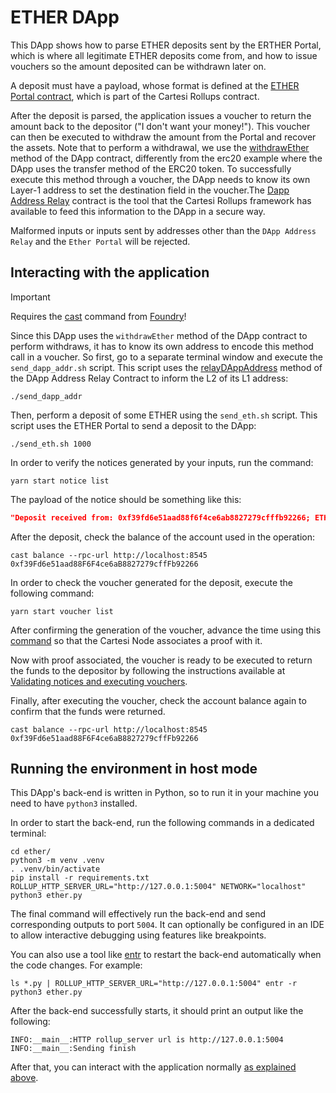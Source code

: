 # ETHER DApp

This DApp shows how to parse ETHER deposits sent by the ERTHER Portal, which is where all legitimate ETHER deposits come from, and how to issue vouchers so the amount deposited can be withdrawn later on.

A deposit must have a payload, whose format is defined at the [ETHER Portal contract](https://github.com/cartesi/rollups/blob/main/onchain/rollups/contracts/portals/EtherPortal.sol), which is part of the Cartesi Rollups contract.

After the deposit is parsed, the application issues a voucher to return the amount back to the depositor ("I don't want your money!"). This voucher can then be executed to withdraw the amount from the Portal and recover the assets. Note that to perform a withdrawal, we use the [withdrawEther](https://github.com/cartesi/rollups/blob/29711da9cd83bb56477ea1855286f2c722a17337/onchain/rollups/contracts/dapp/CartesiDApp.sol#L230) method of the DApp contract, differently from the erc20 example where the DApp uses the transfer method of the ERC20 token. To successfully execute this method through a voucher, the DApp needs to know its own Layer-1 address to set the destination field in the voucher.The [Dapp Address Relay](https://github.com/cartesi/rollups/blob/main/onchain/rollups/contracts/relays/DAppAddressRelay.sol) contract is the tool that the Cartesi Rollups framework has available to feed this information to the DApp in a secure way.

Malformed inputs or inputs sent by addresses other than the `DApp Address Relay` and the `Ether Portal` will be rejected.

## Interacting with the application
> [!IMPORTANT]  
> Requires the [cast](https://book.getfoundry.sh/reference/cast/cast) command from [Foundry](https://book.getfoundry.sh/getting-started/installation)!

Since this DApp uses the `withdrawEther` method of the DApp contract to perform withdraws, it has to know its own address to encode this method call in a voucher. So first, go to a separate terminal window and execute the `send_dapp_addr.sh` script. This script uses the [relayDAppAddress](https://github.com/cartesi/rollups/blob/29711da9cd83bb56477ea1855286f2c722a17337/onchain/rollups/contracts/relays/DAppAddressRelay.sol#L20) method of the DApp Address Relay Contract to inform the L2 of its L1 address:
 
```shell
./send_dapp_addr
```

Then, perform a deposit of some ETHER using the `send_eth.sh` script. This script uses the ETHER Portal to send a deposit to the DApp:

```shell
./send_eth.sh 1000
```

In order to verify the notices generated by your inputs, run the command:

```shell
yarn start notice list
```

The payload of the notice should be something like this:

```json
"Deposit received from: 0xf39fd6e51aad88f6f4ce6ab8827279cfffb92266; ETH Amount: 1000000000000000000000"
```

After the deposit, check the balance of the account used in the operation:

```shell
cast balance --rpc-url http://localhost:8545 0xf39Fd6e51aad88F6F4ce6aB8827279cffFb92266
```

In order to check the voucher generated for the deposit, execute the following command:

```shell
yarn start voucher list
```

After confirming the generation of the voucher, advance the time using this [command](https://github.com/cartesi/rollups-examples#advancing-time) so that the Cartesi Node associates a proof with it.

Now with proof associated, the voucher is ready to be executed to return the funds to the depositor by following the instructions available at [Validating notices and executing vouchers](../frontend-console/README.md#validating-notices-and-executing-vouchers).

Finally, after executing the voucher, check the account balance again to confirm that the funds were returned.

```shell
cast balance --rpc-url http://localhost:8545 0xf39Fd6e51aad88F6F4ce6aB8827279cffFb92266
```

## Running the environment in host mode

This DApp's back-end is written in Python, so to run it in your machine you need to have `python3` installed.

In order to start the back-end, run the following commands in a dedicated terminal:

```shell
cd ether/
python3 -m venv .venv
. .venv/bin/activate
pip install -r requirements.txt
ROLLUP_HTTP_SERVER_URL="http://127.0.0.1:5004" NETWORK="localhost" python3 ether.py
```

The final command will effectively run the back-end and send corresponding outputs to port `5004`.
It can optionally be configured in an IDE to allow interactive debugging using features like breakpoints.

You can also use a tool like [entr](https://eradman.com/entrproject/) to restart the back-end automatically when the code changes. For example:

```shell
ls *.py | ROLLUP_HTTP_SERVER_URL="http://127.0.0.1:5004" entr -r python3 ether.py
```

After the back-end successfully starts, it should print an output like the following:

```shell
INFO:__main__:HTTP rollup_server url is http://127.0.0.1:5004
INFO:__main__:Sending finish
```

After that, you can interact with the application normally [as explained above](#interacting-with-the-application).
